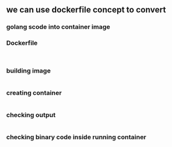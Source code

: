 ## we can use dockerfile concept to convert 

### golang scode into container image 

### Dockerfile

```


```

### building image 

```

```

### creating container 

```

```

### checking output 

```

```

### checking binary code inside running container 

```

```
